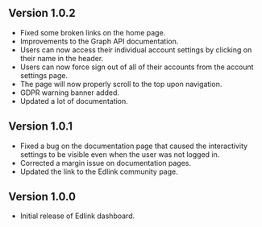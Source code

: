 <!-- ## Version 1.0.3

- Updated a lot of documentation. -->

## Version 1.0.2

- Fixed some broken links on the home page.
- Improvements to the Graph API documentation.
- Users can now access their individual account settings by clicking on their name in the header.
- Users can now force sign out of all of their accounts from the account settings page.
- The page will now properly scroll to the top upon navigation.
- GDPR warning banner added.
- Updated a lot of documentation.

## Version 1.0.1

- Fixed a bug on the documentation page that caused the interactivity settings to be visible even when the user was not logged in.
- Corrected a margin issue on documentation pages.
- Updated the link to the Edlink community page.

## Version 1.0.0

- Initial release of Edlink dashboard.